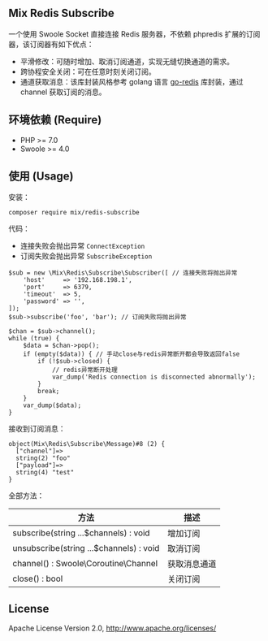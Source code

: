 ## Mix Redis Subscribe

一个使用 Swoole Socket 直接连接 Redis 服务器，不依赖 phpredis 扩展的订阅器，该订阅器有如下优点：

- 平滑修改：可随时增加、取消订阅通道，实现无缝切换通道的需求。
- 跨协程安全关闭：可在任意时刻关闭订阅。
- 通道获取消息：该库封装风格参考 golang 语言 [go-redis](https://github.com/go-redis/redis) 库封装，通过 channel 获取订阅的消息。

## 环境依赖 (Require)

* PHP >= 7.0
* Swoole >= 4.0

## 使用 (Usage)

安装：

```
composer require mix/redis-subscribe
```

代码：

- 连接失败会抛出异常 `ConnectException`
- 订阅失败会抛出异常 `SubscribeException`

```
$sub = new \Mix\Redis\Subscribe\Subscriber([ // 连接失败将抛出异常
    'host'     => '192.168.198.1',
    'port'     => 6379,
    'timeout'  => 5,
    'password' => '',
]);
$sub->subscribe('foo', 'bar'); // 订阅失败将抛出异常

$chan = $sub->channel();
while (true) {
    $data = $chan->pop();
    if (empty($data)) { // 手动close与redis异常断开都会导致返回false
        if (!$sub->closed) {
            // redis异常断开处理
            var_dump('Redis connection is disconnected abnormally');
        }
        break;
    }
    var_dump($data);
}
```

接收到订阅消息：

```
object(Mix\Redis\Subscribe\Message)#8 (2) {
  ["channel"]=>
  string(2) "foo"
  ["payload"]=>
  string(4) "test"
}
```

全部方法：

|  方法  |  描述  |
| --- | --- |
|  subscribe(string ...$channels) : void  |  增加订阅  |
|  unsubscribe(string ...$channels) : void  |  取消订阅  |
|  channel() : Swoole\Coroutine\Channel  |  获取消息通道  |
|  close() : bool  |  关闭订阅  |

## License

Apache License Version 2.0, http://www.apache.org/licenses/
